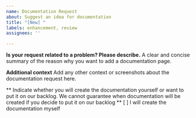 ```yaml
---
name: Documentation Request
about: Suggest an idea for documentation
title: "[New] "
labels: enhancement, review
assignees: ''

---
```


**Is your request related to a problem? Please describe.**
A clear and concise summary of the reason why you want to add a documentation page.

**Additional context**
Add any other context or screenshots about the documentation request here.

** Indicate whether you will create  the documentation yourself or want to put it on our backlog. We cannot guarantee when documentation will be created if you decide to put it on our backlog **
[ ] I will create the documentation myself
